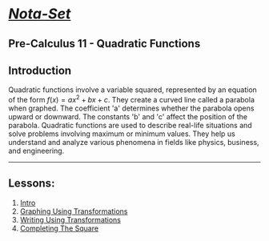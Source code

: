 # [***Nota-Set***](../../index.md)
## Pre-Calculus 11 - <i class="fa-solid fa-superscript"></i> Quadratic Functions
## **Introduction**

Quadratic functions involve a variable squared, represented by an equation of the form $f(x)=ax^2+bx+c$. They create a curved line called a parabola when graphed. The coefficient 'a' determines whether the parabola opens upward or downward. The constants 'b' and 'c' affect the position of the parabola. Quadratic functions are used to describe real-life situations and solve problems involving maximum or minimum values. They help us understand and analyze various phenomena in fields like physics, business, and engineering.

---

## **Lessons**:

1. [Intro](../unav.md)
2. [Graphing Using Transformations](../unav.md)
3. [Writing Using Transformations](../unav.md)
4. [Completing The Square](../unav.md)

<link rel="stylesheet" href="https://cdnjs.cloudflare.com/ajax/libs/font-awesome/6.3.0/css/all.min.css">
